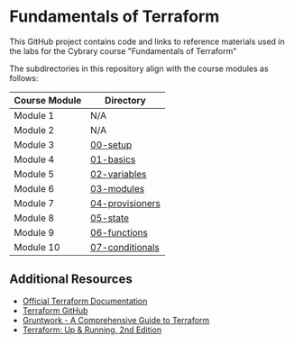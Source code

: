 # Fundamentals of Terraform
This GitHub project contains code and links to reference materials used in the labs for the Cybrary course "Fundamentals of Terraform"

The subdirectories in this repository align with the course modules as follows:

Course Module   | Directory
----------------|-----------
Module 1        | N/A
Module 2        | N/A
Module 3        | [00-setup](./00-setup)
Module 4        | [01-basics](./01-basics)
Module 5        | [02-variables](./02-variables)
Module 6        | [03-modules](./03-modules)
Module 7        | [04-provisioners](./04-provisioners)
Module 8        | [05-state](./05-state)
Module 9        | [06-functions](./06-functions)
Module 10       | [07-conditionals](./07-conditionals)

## Additional Resources
* [Official Terraform Documentation](https://www.terraform.io/docs/index.html)
* [Terraform GitHub](https://github.com/hashicorp/terraform)
* [Gruntwork - A Comprehensive Guide to Terraform](https://blog.gruntwork.io/a-comprehensive-guide-to-terraform-b3d32832baca)
* [Terraform: Up & Running, 2nd Edition](http://shop.oreilly.com/product/0636920225010.do)

